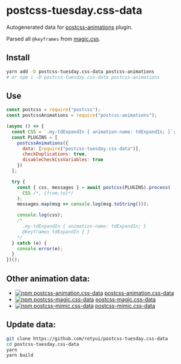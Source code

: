 # postcss-tuesday.css-data

Autogenerated data for [postcss-animations](https://github.com/retyui/postcss-animations) plugin.

Parsed all `@keyframes` from [magic.css](https://minimamente.com/example/magic_animations/).

## Install

```bash
yarn add -D postcss-tuesday.css-data postcss-animations
# or npm i -D postcss-tuesday.css-data postcss-animations
```

## Use

```js
const postcss = require("postcss");
const postcssAnimations = require("postcss-animations");

(async () => {
  const CSS = `.my-tdExpandIn { animation-name: tdExpandIn; }`;
  const PLUGINS = [
    postcssAnimations({
      data: [require("postcss-tuesday.css-data")],
      checkDuplications: true,
      disableCheckCssVariables: true
    })
  ];

  try {
    const { css, messages } = await postcss(PLUGINS).process(
      CSS /*, {from,to}*/
    );
    messages.map(msg => console.log(msg.toString()));

    console.log(css);
    /*
      .my-tdExpandIn { animation-name: tdExpandIn; }
      @keyframes tdExpandIn { }
    */
  } catch (e) {
    console.error(e);
  }
})();
```

## Other animation data:

* [![npm postcss-animation.css-data](https://img.shields.io/npm/dm/postcss-animation.css-data.svg)](https://www.npmjs.com/package/postcss-animation.css-data) [postcss-animation.css-data](https://github.com/retyui/postcss-animation.css-data)
* [![npm postcss-magic.css-data](https://img.shields.io/npm/dm/postcss-magic.css-data.svg)](https://www.npmjs.com/package/postcss-magic.css-data) [postcss-magic.css-data](https://github.com/retyui/postcss-magic.css-data)
* [![npm postcss-mimic.css-data](https://img.shields.io/npm/dm/postcss-mimic.css-data.svg)](https://www.npmjs.com/package/postcss-mimic.css-data) [postcss-mimic.css-data](https://github.com/retyui/postcss-mimic.css-data)

## Update data:

```bash
git clone https://github.com/retyui/postcss-tuesday.css-data
cd postcss-tuesday.css-data
yarn
yarn build
```
